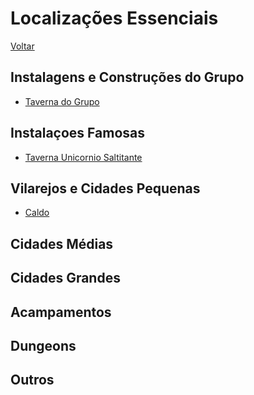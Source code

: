 # Localizações Essenciais
[Voltar](../../README.md)

## Instalagens e Construções do Grupo
* [Taverna do Grupo](./Taverna-Grupo.md)

## Instalaçoes Famosas
* [Taverna Unicornio Saltitante](./Taverna-Unicornio-Saltitante.md)

## Vilarejos e Cidades Pequenas
* [Caldo](./Caldo.md)

## Cidades Médias

## Cidades Grandes

## Acampamentos

## Dungeons

## Outros